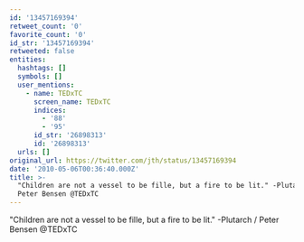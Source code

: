 ```yaml
---
id: '13457169394'
retweet_count: '0'
favorite_count: '0'
id_str: '13457169394'
retweeted: false
entities:
  hashtags: []
  symbols: []
  user_mentions:
    - name: TEDxTC
      screen_name: TEDxTC
      indices:
        - '88'
        - '95'
      id_str: '26898313'
      id: '26898313'
  urls: []
original_url: https://twitter.com/jth/status/13457169394
date: '2010-05-06T00:36:40.000Z'
title: >-
  "Children are not a vessel to be fille, but a fire to be lit." -Plutarch /
  Peter Bensen @TEDxTC
---
```


"Children are not a vessel to be fille, but a fire to be lit." -Plutarch / Peter Bensen @TEDxTC